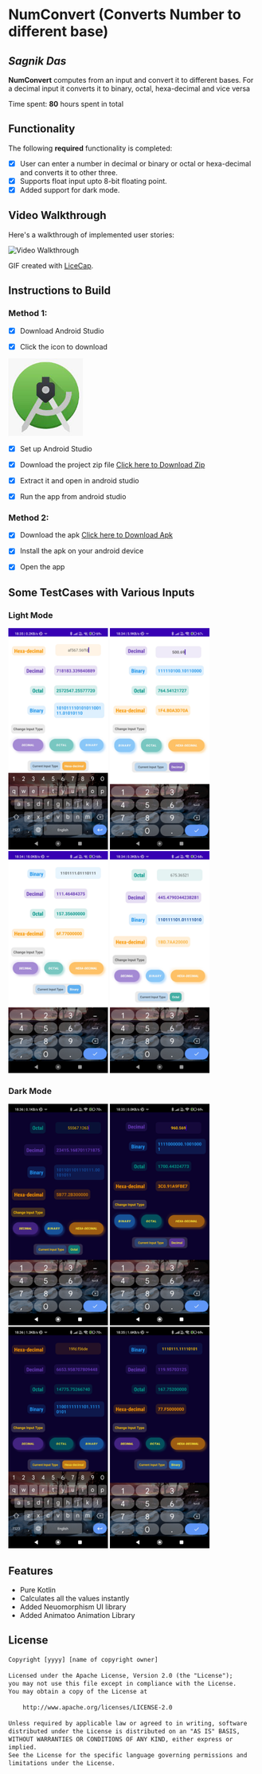 # NumConvert (Converts Number to different base)

## *Sagnik Das*

**NumConvert** computes from an input and convert it to different bases. For a decimal input it converts it to binary, octal, hexa-decimal and vice versa

Time spent: **80** hours spent in total

## Functionality

The following **required** functionality is completed:

* [x] User can enter a number in decimal or binary or octal or hexa-decimal and converts it to other three.
* [x] Supports float input upto 8-bit floating point.
* [x] Added support for dark mode.

## Video Walkthrough
Here's a walkthrough of implemented user stories:

<img src='http://i.imgur.com/link/to/your/gif/file.gif' title='Video Walkthrough' width='' alt='Video Walkthrough' />

GIF created with [LiceCap](http://www.cockos.com/licecap/).

## Instructions to Build

### Method 1:
* [x] Download Android Studio 

* [x] Click the icon to download
 
<p align="left">
   <a href='https://developer.android.com/studio?gclid=Cj0KCQjwqoibBhDUARIsAH2OpWi2VQ6w50tP7G8OeiMmIt9gK13cN1et0AU5tZ1O2KnjsOxrTWpP0aAr7TEALw_wcB&gclsrc=aw.ds'><img         width="150" src='https://github.com/Sagnik-Das-03/TIPPER/blob/master/studioicon.jpeg' /></a>
</p>
 
* [x] Set up Android Studio


* [x] Download the project zip file 
<a href='https://github.com/Sagnik-Das-03/NumConverter/archive/refs/heads/master.zip'>Click here to Download Zip</a>

* [x] Extract it and open in android studio

* [x] Run the app from android studio 

### Method 2:
* [x] Download the apk
<a href='https://drive.google.com/file/d/15zkft1RZIwUqpmqQVAs6Uk6eriMVTDn4/view?usp=sharing'>Click here to Download Apk</a>
* [x] Install the apk on your android device
* [x] Open the app 


## Some TestCases with Various Inputs
### Light Mode
<p float="middle">
    <img src='https://github.com/Sagnik-Das-03/NumConverter/blob/master/numTestLight%20(1).jpg' title='input 1' width='200' alt='input 1' />
    <img src='https://github.com/Sagnik-Das-03/NumConverter/blob/master/numTestLight%20(2).jpg' title='input 2' width='200' alt='input 2' />
    <img src='https://github.com/Sagnik-Das-03/NumConverter/blob/master/numTestLight%20(3).jpg' title='input 3' width='200' alt='input 3' />
    <img src='https://github.com/Sagnik-Das-03/NumConverter/blob/master/numTestLight%20(4).jpg' title='input 4' width='200' alt='input 4' />
 </p>
 
 ### Dark Mode
<p float ="middle">
    <img src='https://github.com/Sagnik-Das-03/NumConverter/blob/master/numTestDark%20(1).jpg' title='input 4' width='200' alt='input 4' />
    <img src='https://github.com/Sagnik-Das-03/NumConverter/blob/master/numTestDark%20(2).jpg' title='input 4' width='200' alt='input 4' />
    <img src='https://github.com/Sagnik-Das-03/NumConverter/blob/master/numTestDark%20(3).jpg' title='input 4' width='200' alt='input 4' />
    <img src='https://github.com/Sagnik-Das-03/NumConverter/blob/master/numTestDark%20(4).jpg' title='input 4' width='200' alt='input 4' />
</p>


## Features

* Pure Kotlin
* Calculates all the values instantly
* Added Neuomorphism UI library
* Added Animatoo Animation Library

## License

    Copyright [yyyy] [name of copyright owner]

    Licensed under the Apache License, Version 2.0 (the "License");
    you may not use this file except in compliance with the License.
    You may obtain a copy of the License at

        http://www.apache.org/licenses/LICENSE-2.0

    Unless required by applicable law or agreed to in writing, software
    distributed under the License is distributed on an "AS IS" BASIS,
    WITHOUT WARRANTIES OR CONDITIONS OF ANY KIND, either express or implied.
    See the License for the specific language governing permissions and
    limitations under the License.
